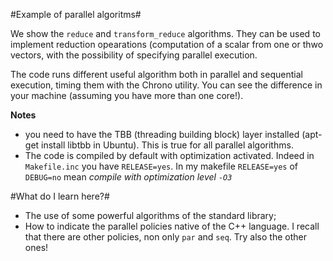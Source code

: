 #Example of parallel algoritms#

We show the `reduce` and `transform_reduce` algorithms. They can be
used to implement reduction opearations (computation of a scalar from
one or thwo vectors, with the possibility of specifying parallel
execution.

The code runs different useful algorithm both in parallel and sequential execution, timing them with the Chrono utility. You can see the difference in your machine (assuming you have more than one core!).

**Notes**

- you need to have the TBB (threading building block) layer installed (apt-get install libtbb in Ubuntu). This is true for all parallel algorithms.
- The code is compiled by default with optimization activated. Indeed in `Makefile.inc` you have `RELEASE=yes`. In my makefile `RELEASE=yes` of `DEBUG=no` mean *compile with optimization level `-O3`*

#What do I learn here?#

- The use of some powerful algorithms of the standard library;
- How to indicate the parallel policies native of the C++ language. I recall that there are other policies, non only `par` and `seq`. Try also the other ones! 